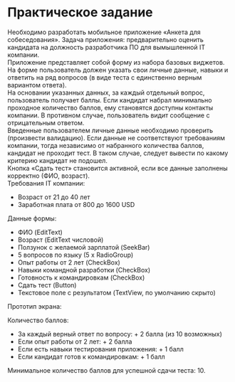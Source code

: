 # <b>Практическое задание</b>

Необходимо разработать мобильное приложение «Анкета для собеседования». Задача приложения: предварительно оценить кандидата на должность разработчика ПО для вымышленной IT компании.<br>
Приложение представляет собой форму из набора базовых виджетов. На форме пользователь должен указать свои личные данные, навыки и ответить на ряд вопросов (в виде теста с единственно верным вариантом ответа).<br>
На основании указанных данных, за каждый отдельный вопрос, пользователь получает баллы. Если кандидат набрал минимально проходное количество баллов, ему становятся доступны контакты компании. В противном случае, пользователь видит сообщение с отрицательным ответом.<br>
Введенные пользователем личные данные необходимо проверить (произвести валидацию). Если данные не соответствуют требованиям компании, тогда независимо от набранного количества баллов, кандидат не проходит тест. В таком случае, следует вывести по какому критерию кандидат не подошел.<br>
Кнопка «Сдать тест» становится активной, если все данные заполнены корректно (ФИО, возраст).<br>
Требования IT компании:
<ul>
<li>Возраст от 21 до 40 лет</li>
<li>Заработная плата от 800 до 1600 USD</li>
</ul>
Данные формы:
<ul>
<li>ФИО (EditText)</li>
<li>Возраст (EditText числовой)</li>
<li>Ползунок с желаемой зарплатой (SeekBar)</li>
<li>5 вопросов по языку (5 x RadioGroup)</li>
<li>Опыт работы от 2 лет (CheckBox)</li>
<li>Навыки командной разработки (CheckBox)</li>
<li>Готовность к командировкам (CheckBox)</li>
<li>Сдать тест (Button)</li>
<li>Текстовое поле с результатом (TextView, по умолчанию скрыто)</li>
</ul>
Прототип экрана:




Количество баллов:
<ul>
<li>За каждый верный ответ по вопросу: + 2 балла (из 10 возможных)</li>
<li>Если опыт работы от 2 лет: + 2 балла</li>
<li>Если есть навыки тестирования приложения: + 1 балл</li>
<li>Если кандидат готов к командировкам: + 1 балл</li>
</ul>
Минимальное количество баллов для успешной сдачи теста: 10.